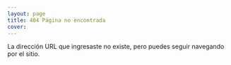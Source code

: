 ```yaml
---
layout: page
title: 404 Página no encontrada
cover:
---
```


La dirección URL que ingresaste no existe, pero puedes seguir navegando por el sitio.

